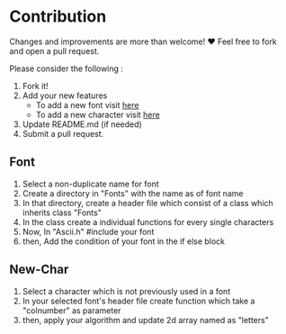 # Contribution

Changes and improvements are more than welcome! ❤ Feel free to fork and open a pull request.

Please consider the following :

1. Fork it!
2. Add your new features
   - To add a new font visit [here](#font)
   - To add a new character visit [here](#new-char)
3. Update README.md (if needed)
4. Submit a pull request.

## Font

1. Select a non-duplicate name for font
2. Create a directory in "Fonts" with the name as of font name
3. In that directory, create a header file which consist of a class which inherits class "Fonts"
4. In the class create a individual functions for every single characters
5. Now, In "Ascii.h" #include your font
6. then, Add the condition of your font in the if else block

## New-Char

1. Select a character which is not previously used in a font
2. In your selected font's header file create function which take a "colnumber" as parameter
3. then, apply your algorithm and update 2d array named as "letters"
